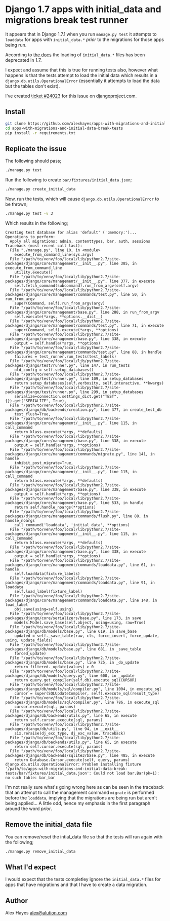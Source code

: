 # Django 1.7 apps with initial_data and migrations break test runner

It appears that in Django 1.7.1 when you run `manage.py test` it attempts to `loaddata` for apps with `initial_data.*` *prior* to the migrations for those apps being run.

According to [the docs](https://docs.djangoproject.com/en/dev/howto/initial-data/#automatically-loading-initial-data-fixtures) the loading of `initial_data.*` files has been deprecated in 1.7.

I expect and assume that this is true for running tests also, however what happens is that the tests attempt to load the initial data which results in a `django.db.utils.OperationalError` (essentially it attempts to load the data but the tables don't exist).

I've created [ticket #24023](https://code.djangoproject.com/ticket/24023#ticket) for this issue on djangoproject.com.

## Install

```bash
git clone https://github.com/alexhayes/apps-with-migrations-and-initial-data-break-tests.git
cd apps-with-migrations-and-initial-data-break-tests
pip install -r requirements.txt
```

## Replicate the issue

The following should pass;

```bash
./manage.py test
```

Run the following to create `bar/fixtures/initial_data.json`;

```bash
./manage.py create_initial_data
```

Now, run the tests, which will cause `django.db.utils.OperationalError` to be thrown;

```bash
./manage.py test -v 3
```

Which results in the following;

```
Creating test database for alias 'default' (':memory:')...
Operations to perform:
  Apply all migrations: admin, contenttypes, bar, auth, sessions
Traceback (most recent call last):
  File "./manage.py", line 10, in <module>
    execute_from_command_line(sys.argv)
  File "/path/to/venv/foo/local/lib/python2.7/site-packages/django/core/management/__init__.py", line 385, in execute_from_command_line
    utility.execute()
  File "/path/to/venv/foo/local/lib/python2.7/site-packages/django/core/management/__init__.py", line 377, in execute
    self.fetch_command(subcommand).run_from_argv(self.argv)
  File "/path/to/venv/foo/local/lib/python2.7/site-packages/django/core/management/commands/test.py", line 50, in run_from_argv
    super(Command, self).run_from_argv(argv)
  File "/path/to/venv/foo/local/lib/python2.7/site-packages/django/core/management/base.py", line 288, in run_from_argv
    self.execute(*args, **options.__dict__)
  File "/path/to/venv/foo/local/lib/python2.7/site-packages/django/core/management/commands/test.py", line 71, in execute
    super(Command, self).execute(*args, **options)
  File "/path/to/venv/foo/local/lib/python2.7/site-packages/django/core/management/base.py", line 338, in execute
    output = self.handle(*args, **options)
  File "/path/to/venv/foo/local/lib/python2.7/site-packages/django/core/management/commands/test.py", line 88, in handle
    failures = test_runner.run_tests(test_labels)
  File "/path/to/venv/foo/local/lib/python2.7/site-packages/django/test/runner.py", line 147, in run_tests
    old_config = self.setup_databases()
  File "/path/to/venv/foo/local/lib/python2.7/site-packages/django/test/runner.py", line 109, in setup_databases
    return setup_databases(self.verbosity, self.interactive, **kwargs)
  File "/path/to/venv/foo/local/lib/python2.7/site-packages/django/test/runner.py", line 299, in setup_databases
    serialize=connection.settings_dict.get("TEST", {}).get("SERIALIZE", True),
  File "/path/to/venv/foo/local/lib/python2.7/site-packages/django/db/backends/creation.py", line 377, in create_test_db
    test_flush=True,
  File "/path/to/venv/foo/local/lib/python2.7/site-packages/django/core/management/__init__.py", line 115, in call_command
    return klass.execute(*args, **defaults)
  File "/path/to/venv/foo/local/lib/python2.7/site-packages/django/core/management/base.py", line 338, in execute
    output = self.handle(*args, **options)
  File "/path/to/venv/foo/local/lib/python2.7/site-packages/django/core/management/commands/migrate.py", line 141, in handle
    inhibit_post_migrate=True,
  File "/path/to/venv/foo/local/lib/python2.7/site-packages/django/core/management/__init__.py", line 115, in call_command
    return klass.execute(*args, **defaults)
  File "/path/to/venv/foo/local/lib/python2.7/site-packages/django/core/management/base.py", line 338, in execute
    output = self.handle(*args, **options)
  File "/path/to/venv/foo/local/lib/python2.7/site-packages/django/core/management/base.py", line 533, in handle
    return self.handle_noargs(**options)
  File "/path/to/venv/foo/local/lib/python2.7/site-packages/django/core/management/commands/flush.py", line 88, in handle_noargs
    call_command('loaddata', 'initial_data', **options)
  File "/path/to/venv/foo/local/lib/python2.7/site-packages/django/core/management/__init__.py", line 115, in call_command
    return klass.execute(*args, **defaults)
  File "/path/to/venv/foo/local/lib/python2.7/site-packages/django/core/management/base.py", line 338, in execute
    output = self.handle(*args, **options)
  File "/path/to/venv/foo/local/lib/python2.7/site-packages/django/core/management/commands/loaddata.py", line 61, in handle
    self.loaddata(fixture_labels)
  File "/path/to/venv/foo/local/lib/python2.7/site-packages/django/core/management/commands/loaddata.py", line 91, in loaddata
    self.load_label(fixture_label)
  File "/path/to/venv/foo/local/lib/python2.7/site-packages/django/core/management/commands/loaddata.py", line 148, in load_label
    obj.save(using=self.using)
  File "/path/to/venv/foo/local/lib/python2.7/site-packages/django/core/serializers/base.py", line 173, in save
    models.Model.save_base(self.object, using=using, raw=True)
  File "/path/to/venv/foo/local/lib/python2.7/site-packages/django/db/models/base.py", line 619, in save_base
    updated = self._save_table(raw, cls, force_insert, force_update, using, update_fields)
  File "/path/to/venv/foo/local/lib/python2.7/site-packages/django/db/models/base.py", line 681, in _save_table
    forced_update)
  File "/path/to/venv/foo/local/lib/python2.7/site-packages/django/db/models/base.py", line 725, in _do_update
    return filtered._update(values) > 0
  File "/path/to/venv/foo/local/lib/python2.7/site-packages/django/db/models/query.py", line 600, in _update
    return query.get_compiler(self.db).execute_sql(CURSOR)
  File "/path/to/venv/foo/local/lib/python2.7/site-packages/django/db/models/sql/compiler.py", line 1004, in execute_sql
    cursor = super(SQLUpdateCompiler, self).execute_sql(result_type)
  File "/path/to/venv/foo/local/lib/python2.7/site-packages/django/db/models/sql/compiler.py", line 786, in execute_sql
    cursor.execute(sql, params)
  File "/path/to/venv/foo/local/lib/python2.7/site-packages/django/db/backends/utils.py", line 65, in execute
    return self.cursor.execute(sql, params)
  File "/path/to/venv/foo/local/lib/python2.7/site-packages/django/db/utils.py", line 94, in __exit__
    six.reraise(dj_exc_type, dj_exc_value, traceback)
  File "/path/to/venv/foo/local/lib/python2.7/site-packages/django/db/backends/utils.py", line 65, in execute
    return self.cursor.execute(sql, params)
  File "/path/to/venv/foo/local/lib/python2.7/site-packages/django/db/backends/sqlite3/base.py", line 485, in execute
    return Database.Cursor.execute(self, query, params)
django.db.utils.OperationalError: Problem installing fixture '/path/to/apps-with-migrations-and-initial-data-break-tests/bar/fixtures/initial_data.json': Could not load bar.Bar(pk=1): no such table: bar_bar
```

I'm not really sure what's going wrong here as can be seen in the traceback that an attempt to call the management command `migrate` is performed before the `loaddata`, implying that the migrations are being run but aren't being applied... A little odd, hence my emphasis in the first paragraph around the word *prior*.

## Remove the initial_data file

You can remove/reset the intial_data file so that the tests will run again with the following;

```bash
./manage.py remove_initial_data
```

## What I'd expect

I would expect that the tests completley ignore the `initial_data.*` files for apps that have migrations and that I have to create a data migration.

## Author

Alex Hayes <alex@alution.com>
